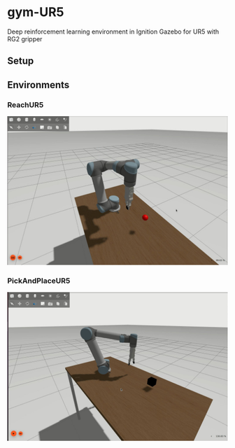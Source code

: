 # gym-UR5
Deep reinforcement learning environment in Ignition Gazebo for UR5 with RG2 gripper
## Setup



## Environments
### ReachUR5

<img src="./data/reach-1.jpg"/>


### PickAndPlaceUR5
<img src="./data/pick_and_place_1.png"/>
